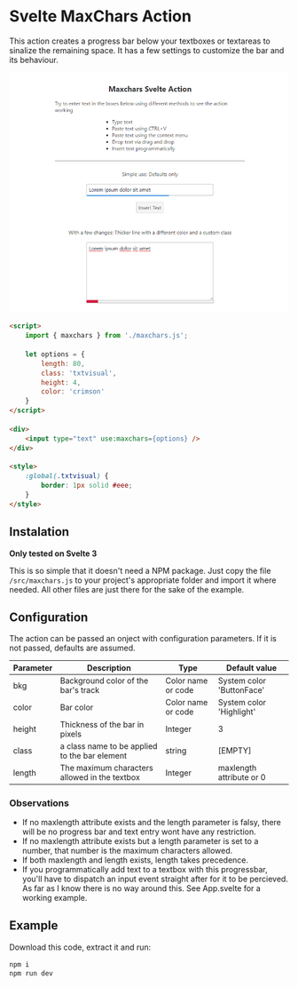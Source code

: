# Svelte MaxChars Action

This action creates a progress bar below your textboxes or textareas to sinalize the remaining space. It has a few settings to customize the bar and its behaviour.

![Example](public/sample.png)

```html
<script>
    import { maxchars } from './maxchars.js';

    let options = {
        length: 80,
        class: 'txtvisual',
        height: 4,
        color: 'crimson'
    }
</script>

<div>
    <input type="text" use:maxchars={options} />
</div>

<style>
    :global(.txtvisual) {
        border: 1px solid #eee;
    }
</style>
```

## Instalation

**Only tested on Svelte 3**

This is so simple that it doesn't need a NPM package. Just copy the file ``/src/maxchars.js`` to your project's appropriate folder and import it where needed. All other files are just there for the sake of the example.


## Configuration

The action can be passed an onject with configuration parameters. If it is not passed, defaults are assumed.

| Parameter | Description | Type | Default value |
|-----------|-------------|------|---------------|
| bkg | Background color of the bar's track | Color name or code | System color 'ButtonFace' |
| color | Bar color | Color name or code | System color 'Highlight' |
| height | Thickness of the bar in pixels | Integer | 3 |
| class | a class name to be applied to the bar element | string | [EMPTY] |
| length | The maximum characters allowed in the textbox | Integer | maxlength attribute or 0 |

### Observations

- If no maxlength attribute exists and the length parameter is falsy, there will be no progress bar and text entry wont have any restriction.
- If no maxlength attribute exists but a length parameter is set to a number, that number is the maximum characters allowed.
- If both maxlength and length exists, length takes precedence.
- If you programmatically add text to a textbox with this progressbar, you'll have to dispatch an input event straight after for it to be percieved. As far as I know there is no way around this. See App.svelte for a working example.


## Example

Download this code, extract it and run:

```
npm i
npm run dev
```